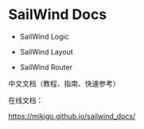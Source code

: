 # SailWind Docs

- SailWind Logic

- SailWind Layout

- SailWind Router

中文文档（教程、指南、快速参考）

在线文档： 

https://mikigo.github.io/sailwind_docs/
